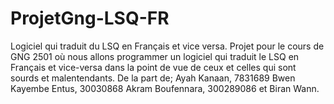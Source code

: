# ProjetGng-LSQ-FR
Logiciel qui traduit du LSQ en Français et vice versa.
Projet pour le cours de GNG 2501 où nous allons programmer un logiciel qui traduit le LSQ en Français et vice-versa dans la point de vue de ceux et celles qui sont sourds et malentendants.
De la part de; Ayah Kanaan, 7831689
Bwen Kayembe Entus, 30030868
Akram Boufennara, 300289086 et
Biran Wann.
